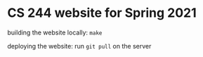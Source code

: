 # CS 244 website for Spring 2021

building the website locally: `make`

deploying the website: run `git pull` on the server
